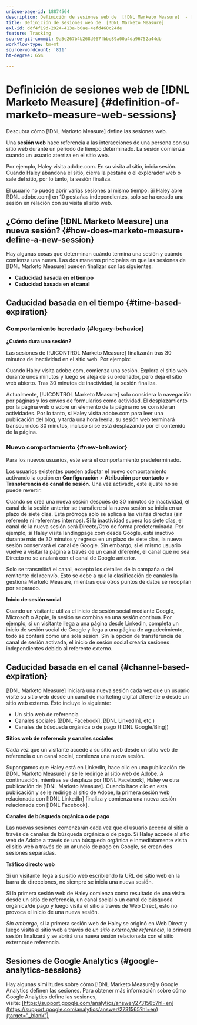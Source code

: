 ```yaml
---
unique-page-id: 18874564
description: Definición de sesiones web de  [!DNL Marketo Measure]  - [!DNL Marketo Measure]
title: Definición de sesiones web de  [!DNL Marketo Measure]
exl-id: ddf4f19d-2024-413a-b0ae-4efd468c24de
feature: Tracking
source-git-commit: 9a5e267b4b268d067fbbe89a00a4da96752a44db
workflow-type: tm+mt
source-wordcount: '811'
ht-degree: 65%

---
```


# Definición de sesiones web de [!DNL Marketo Measure] {#definition-of-marketo-measure-web-sessions}

Descubra cómo [!DNL Marketo Measure] define las sesiones web.

Una **sesión web** hace referencia a las interacciones de una persona con su sitio web durante un período de tiempo determinado. La sesión comienza cuando un usuario aterriza en el sitio web.

Por ejemplo, Haley visita adobe.com. En su visita al sitio, inicia sesión. Cuando Haley abandona el sitio, cierra la pestaña o el explorador web o sale del sitio, por lo tanto, la sesión finaliza.

El usuario no puede abrir varias sesiones al mismo tiempo. Si Haley abre [!DNL adobe.com] en 10 pestañas independientes, solo se ha creado una sesión en relación con su visita al sitio web.

## ¿Cómo define [!DNL Marketo Measure] una nueva sesión? {#how-does-marketo-measure-define-a-new-session}

Hay algunas cosas que determinan cuándo termina una sesión y cuándo comienza una nueva. Las dos maneras principales en que las sesiones de [!DNL Marketo Measure] pueden finalizar son las siguientes:

* **Caducidad basada en el tiempo**
* **Caducidad basada en el canal**

## Caducidad basada en el tiempo {#time-based-expiration}

### Comportamiento heredado {#legacy-behavior}

**¿Cuánto dura una sesión?**

Las sesiones de [!UICONTROL Marketo Measure] finalizarán tras 30 minutos de inactividad en el sitio web. Por ejemplo:

Cuando Haley visita adobe.com, comienza una sesión. Explora el sitio web durante unos minutos y luego se aleja de su ordenador, pero deja el sitio web abierto. Tras 30 minutos de inactividad, la sesión finaliza.

Actualmente, [!UICONTROL Marketo Measure] solo considera la navegación por páginas y los envíos de formularios como actividad. El desplazamiento por la página web o sobre un elemento de la página no se consideran actividades. Por lo tanto, si Haley visita adobe.com para leer una publicación del blog, y tarda una hora leerla, su sesión web terminará transcurridos 30 minutos, incluso si se está desplazando por el contenido de la página.

### Nuevo comportamiento {#new-behavior}

Para los nuevos usuarios, este será el comportamiento predeterminado.

Los usuarios existentes pueden adoptar el nuevo comportamiento activando la opción en **Configuración** > **Atribución por contacto** > **Transferencia de canal de sesión**. Una vez activado, este ajuste no se puede revertir.

Cuando se crea una nueva sesión después de 30 minutos de inactividad, el canal de la sesión anterior se transfiere si la nueva sesión se inicia en un plazo de siete días. Esta prórroga solo se aplica a las visitas directas (sin referente ni referentes internos). Si la inactividad supera los siete días, el canal de la nueva sesión será Directo/Otro de forma predeterminada. Por ejemplo, si Haley visita landingpage.com desde Google, está inactivo durante más de 30 minutos y regresa en un plazo de siete días, la nueva sesión conservará el canal de Google. Sin embargo, si el mismo usuario vuelve a visitar la página a través de un canal diferente, el canal que no sea Directo no se anulará con el canal de Google anterior.

Solo se transmitirá el canal, excepto los detalles de la campaña o del remitente del reenvío. Esto se debe a que la clasificación de canales la gestiona Marketo Measure, mientras que otros puntos de datos se recopilan por separado.

**Inicio de sesión social**

Cuando un visitante utiliza el inicio de sesión social mediante Google, Microsoft o Apple, la sesión se combina en una sesión continua. Por ejemplo, si un visitante llega a una página desde LinkedIn, completa un inicio de sesión social de Google y llega a una página de agradecimiento, todo se contará como una sola sesión. Sin la opción de transferencia de canal de sesión activada, el inicio de sesión social crearía sesiones independientes debido al referente externo.

## Caducidad basada en el canal {#channel-based-expiration}

[!DNL Marketo Measure] iniciará una nueva sesión cada vez que un usuario visite su sitio web desde un canal de marketing digital diferente o desde un sitio web externo. Esto incluye lo siguiente:

* Un sitio web de referencia
* Canales sociales ([!DNL Facebook], [!DNL LinkedIn], etc.)
* Canales de búsqueda orgánica o de pago ([!DNL Google/Bing])

**Sitios web de referencia y canales sociales**

Cada vez que un visitante accede a su sitio web desde un sitio web de referencia o un canal social, comienza una nueva sesión.

Supongamos que Haley está en LinkedIn, hace clic en una publicación de [!DNL Marketo Measure] y se le redirige al sitio web de Adobe. A continuación, mientras se desplaza por [!DNL Facebook], Haley ve otra publicación de [!DNL Marketo Measure]. Cuando hace clic en esta publicación y se le redirige al sitio de Adobe, la primera sesión web relacionada con [!DNL LinkedIn] finaliza y comienza una nueva sesión relacionada con [!DNL Facebook].

**Canales de búsqueda orgánica o de pago**

Las nuevas sesiones comenzarán cada vez que el usuario acceda al sitio a través de canales de búsqueda orgánica o de pago. Si Haley accede al sitio web de Adobe a través de una búsqueda orgánica e inmediatamente visita el sitio web a través de un anuncio de pago en Google, se crean dos sesiones separadas.

**Tráfico directo web**

Si un visitante llega a su sitio web escribiendo la URL del sitio web en la barra de direcciones, no siempre se inicia una nueva sesión.

Si la primera sesión web de Haley comienza como resultado de una visita desde un sitio de referencia, un canal social o un canal de búsqueda orgánica/de pago y luego visita el sitio a través de Web Direct, esto no provoca el inicio de una nueva sesión.

_Sin embargo_, si la primera sesión web de Haley se originó en Web Direct y luego visita el sitio web a través de _un sitio externo/de referencia_, la primera sesión finalizará y se abrirá una nueva sesión relacionada con el sitio externo/de referencia.

## Sesiones de Google Analytics {#google-analytics-sessions}

Hay algunas similitudes sobre cómo [!DNL Marketo Measure] y Google Analytics definen las sesiones. Para obtener más información sobre cómo Google Analytics define las sesiones, visite: [https://support.google.com/analytics/answer/2731565?hl=en](https://support.google.com/analytics/answer/2731565?hl=en){target="_blank"}
